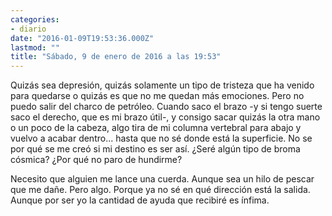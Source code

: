 ```yaml
---
categories:
- diario
date: "2016-01-09T19:53:36.000Z"
lastmod: ""
title: "Sábado, 9 de enero de 2016 a las 19:53"
---
```


Quizás sea depresión, quizás solamente un tipo de tristeza que ha venido para quedarse o quizás es que no me quedan más emociones. Pero no puedo salir del charco de petróleo. Cuando saco el brazo -y si tengo suerte saco el derecho, que es mi brazo útil-, y consigo sacar quizás la otra mano o un poco de la cabeza, algo tira de mi columna vertebral para abajo y vuelvo a acabar dentro... hasta que no sé donde está la superficie. No se por qué se me creó si mi destino es ser así. ¿Seré algún tipo de broma cósmica? ¿Por qué no paro de hundirme? 

Necesito que alguien me lance una cuerda. Aunque sea un hilo de pescar que me dañe. Pero algo. Porque ya no sé en qué dirección está la salida.
Aunque por ser yo la cantidad de ayuda que recibiré es ínfima.